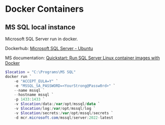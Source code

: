 # Docker Containers

## MS SQL local instance

Microsoft SQL Server run in docker.

Dockerhub: [Microsoft SQL Server - Ubuntu](https://hub.docker.com/_/microsoft-mssql-server)

MS documentation: [Quickstart: Run SQL Server Linux container images with Docker](https://learn.microsoft.com/en-us/sql/linux/quickstart-install-connect-docke)

```powershell
$location = "C:\Programs\MS SQL"
docker run `
    -e "ACCEPT_EULA=Y" `
    -e "MSSQL_SA_PASSWORD=<YourStrong@Passw0rd>" `
    --name mssql `
    --hostname mssql `
    -p 1433:1433 `
    -v $location/data:/var/opt/mssql/data `
    -v $location/log:/var/opt/mssql/log `
    -v $location/secrets:/var/opt/mssql/secrets `
    -d mcr.microsoft.com/mssql/server:2022-latest
```
